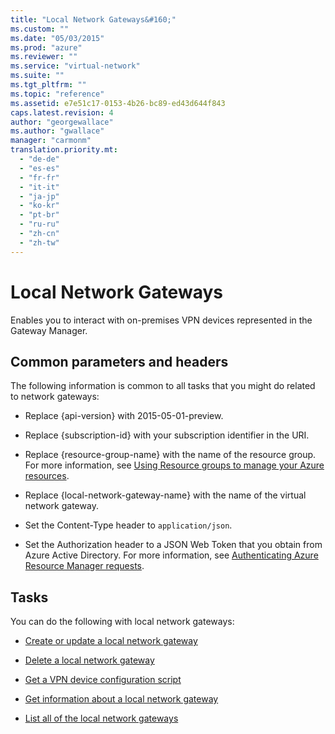 ```yaml
---
title: "Local Network Gateways&#160;"
ms.custom: ""
ms.date: "05/03/2015"
ms.prod: "azure"
ms.reviewer: ""
ms.service: "virtual-network"
ms.suite: ""
ms.tgt_pltfrm: ""
ms.topic: "reference"
ms.assetid: e7e51c17-0153-4b26-bc89-ed43d644f843
caps.latest.revision: 4
author: "georgewallace"
ms.author: "gwallace"
manager: "carmonm"
translation.priority.mt: 
  - "de-de"
  - "es-es"
  - "fr-fr"
  - "it-it"
  - "ja-jp"
  - "ko-kr"
  - "pt-br"
  - "ru-ru"
  - "zh-cn"
  - "zh-tw"
---
```

# Local Network Gateways&#160;
Enables you to interact with on-premises VPN devices represented in the Gateway Manager.  
  
## Common parameters and headers  
 The following information is common to all tasks that you might do related to network gateways:  
  
-   Replace {api-version} with 2015-05-01-preview.  
  
-   Replace {subscription-id} with your subscription identifier in the URI.  
  
-   Replace {resource-group-name} with the name of the resource group. For more information, see [Using Resource groups to manage your Azure resources](http://azure.microsoft.com/en-us/documentation/articles/azure-preview-portal-using-resource-groups/).  
  
-   Replace {local-network-gateway-name} with the name of the virtual network gateway.  
  
-   Set the Content-Type header to `application/json`.  
  
-   Set the Authorization header to a JSON Web Token that you obtain from Azure Active Directory. For more information, see [Authenticating Azure Resource Manager requests](../Topic/Authenticating%20Azure%20Resource%20Manager%20requests.md).  
  
## Tasks  
  
 You can do the following with local network gateways:  
  
-   [Create or update a local network gateway ](../NetworkGatewayREST/create-or-update-a-local-network-gateway .md)  
  
-   [Delete a local network gateway](../NetworkGatewayREST/delete-a-local-network-gateway.md)  
  
-   [Get a VPN device configuration script](../NetworkGatewayREST/get-a-vpn-device-configuration-script.md)  
  
-   [Get information about a local network gateway](../NetworkGatewayREST/get-information-about-a-local-network-gateway.md)  
  
-   [List all of the local network gateways](../NetworkGatewayREST/list-all-of-the-local-network-gateways.md)